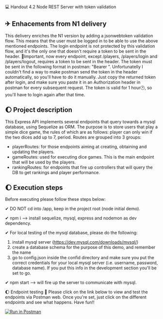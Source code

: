 💻 Handout 4.2 Node REST Server with token validation

## ✈ Enhacements from N1 delivery
This delivery enriches the N1 version by adding a jsonwebtoken validation flow. This means that the user must be logged in to be able to use the above mentioned endpoints. The login endpoint is not protected by this validation flow, and it's the only one that doesn't require a token to be sent in the header.
🔴Important, now every endpoint, except /players, /players/login and /players/logout, requires a token to be sent in the header. The token must be sent in the following format in postman: "Bearer <token>". Unfortunatelly I couldn't find a way to make postman send the token in the header automatically, so you'll have to do it manually. Just copy the returned token after login, and make sure you paste it in an Authorization header in postman for every subsequent request. The token is valid for 1 hour🕑, so you'll have to login again after that time.

## 🌔 Project description
This Express API implements several endpoints that query towards a mysql database, using Sequelize as ORM. The purpose is to store users that play a simple dice game, the rules of which are as follows: player can only win if the two dices add up to 7, period.
Routes are grouped into 3 groups:
* playerRoutes: for those endpoints aiming at creating, obtaining and updating the players.
* gameRoutes: used for executing dice games. This is the main endpoint that will be used by the players.
* rankingRoutes: for endpoints that fire up controllers that will query the DB to get rankings and player performance.

## 🌔 Execution steps
Before executing please follow these steps below:

✔ DO NOT cd into /app, keep in the project root (node initial demo).

✔ npm i --> install sequelize, mysql, express and nodemon as dev dependency.

✔ For local testing of the mysql database, please do the following:
1. install mysql server (https://dev.mysql.com/downloads/mysql/)
2. create a database schema for the purpose of this demo, and remember the name
3. go to config.json inside the confid directory and make sure you put the correct credentials for your local mysql server (i.e. username, password, database name). If you put this info in the development section you'll be set to go.

✔ npm start --> will fire up the server to communicate with mysql.

🌔 Endpoint testing 🚀
Please click on the link below to view and test the endpoints via Postman web.
Once you're set, just click on the different endpoints and see what happens. Have fun!!

[![Run in Postman](https://run.pstmn.io/button.svg)](https://app.getpostman.com/run-collection/25968116-da6bab97-56e5-492b-9ba6-0c4b699d1f23?action=collection%2Ffork&collection-url=entityId%3D25968116-da6bab97-56e5-492b-9ba6-0c4b699d1f23%26entityType%3Dcollection%26workspaceId%3D57d04225-0c95-4842-86b9-1798df87390b)